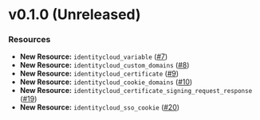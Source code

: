 # v0.1.0 (Unreleased)
### Resources
* **New Resource:** `identitycloud_variable` ([#7](https://github.com/pingidentity/terraform-provider-pingfederate/pull/7))
* **New Resource:** `identitycloud_custom_domains` ([#8](https://github.com/pingidentity/terraform-provider-pingfederate/pull/8))
* **New Resource:** `identitycloud_certificate` ([#9](https://github.com/pingidentity/terraform-provider-pingfederate/pull/9))
* **New Resource:** `identitycloud_cookie_domains` ([#10](https://github.com/pingidentity/terraform-provider-pingfederate/pull/10))
* **New Resource:** `identitycloud_certificate_signing_request_response` ([#19](https://github.com/pingidentity/terraform-provider-pingfederate/pull/19))
* **New Resource:** `identitycloud_sso_cookie` ([#20](https://github.com/pingidentity/terraform-provider-pingfederate/pull/20))
